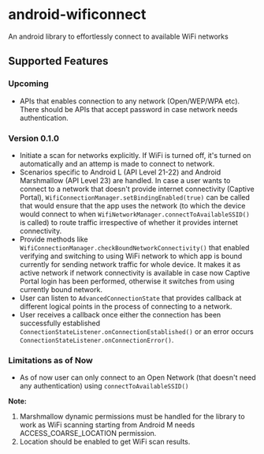 # android-wificonnect
An android library to effortlessly connect to available WiFi networks

## Supported Features

### Upcoming
- APIs that enables connection to any network (Open/WEP/WPA etc). There should be APIs that accept password in case network needs authentication.

### Version 0.1.0
- Initiate a scan for networks explicitly. If WiFi is turned off, it's turned on automatically and an attemp is made to connect to network.
- Scenarios specific to Android L (API Level 21-22) and Android Marshmallow (API Level 23) are handled. In case a user wants to connect to a network that doesn't provide internet connectivity (Captive Portal), `WifiConnectionManager.setBindingEnabled(true)` can be called that would ensure that the app uses the network (to which the device would connect to when `WifiNetworkManager.connectToAvailableSSID()` is called) to route traffic irrespective of whether it provides internet connectivity.
- Provide methods like `WifiConnectionManager.checkBoundNetworkConnectivity()` that enabled verifying and switching to using WiFi network to which app is bound currently for sending network traffic for whole device. It makes it as active network if network connectivity is available in case now Captive Portal login has been performed, otherwise it switches from using currently bound network.
- User can listen to `AdvancedConnectionState` that provides callback at different logical points in the process of connecting to a network.
- User receives a callback once either the connection has been successfully established `ConnectionStateListener.onConnectionEstablished()` or an error occurs `ConnectionStateListener.onConnectionError()`.

### Limitations as of Now
- As of now user can only connect to an Open Network (that doesn't need any authentication) using `connectToAvailableSSID()`

**Note:**
 1. Marshmallow dynamic permissions must be handled for the library to work as WiFi scanning starting from Android M needs ACCESS_COARSE_LOCATION permission.
 2. Location should be enabled to get WiFi scan results.
